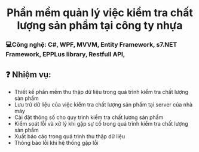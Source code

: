 # <div align="center">Phần mềm quản lý việc kiểm tra chất lượng sản phẩm tại công ty nhựa</div>
### 💻Công nghệ: C#, WPF, MVVM, Entity Framework, s7.NET Framework, EPPLus library, Restfull API, 
## ❓ Nhiệm vụ: 
  - Thiết kế phần mềm thu thập dữ liệu trong quá trình kiểm tra chất lượng sản phẩm
  - Lưu trữ dữ liệu của việc kiểm tra chất lượng sản phẩm tại server của nhà máy
  - Cài đặt thông số cho quy trình kiểm tra chất lượng sản phẩm
  - Kiểm soát lỗi và xử lý khi gặp sự cố trong quá trình kiểm tra chất lượng sản phầm
  - Xuất báo cáo trong quá trình thu thập dữ liệu
  - Thông báo lỗi khi hệ thống gặp lỗi 
